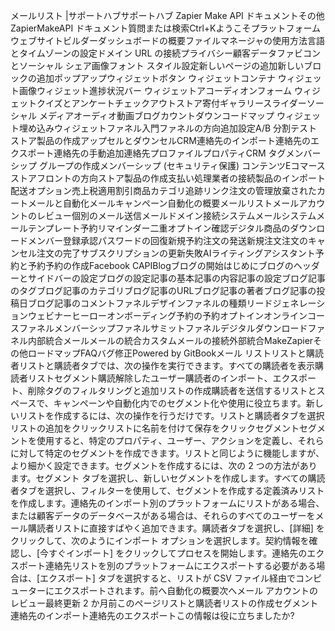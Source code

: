 メールリスト |サポートハブサポートハブ Zapier Make API ドキュメントその他ZapierMakeAPI ドキュメント質問または検索Ctrl+Kようこそプラットフォームウェブサイトビルダーダッシュボードの概要ファイルマネージャの使用方法言語とタイムゾーンの設定ドメイン URL の接続プライバシー顧客データファビコンとソーシャル シェア画像フォント スタイル設定新しいページの追加新しいブロックの追加ポップアップウィジェットボタン ウィジェットコンテナ ウィジェット画像ウィジェット進捗状況バー ウィジェットアコーディオンフォーム ウィジェットクイズとアンケートチェックアウトストア寄付ギャラリースライダーソーシャル メディアオーディオ動画ブログカウントダウンコードマップ ウィジェット埋め込みウィジェットファネル入門ファネルの方向追加設定A/B 分割テストストア製品の作成アップセルとダウンセルCRM連絡先のインポート連絡先のエクスポート連絡先の手動追加連絡先プロファイルプロパティCRM タグメンバーシップ グループの作成メンバーシップ (セキュリティ保護) コンテンツEコマースストアフロントの方向ストア製品の作成支払い処理業者の接続製品のインポート配送オプション売上税適用割引商品カテゴリ追跡リンク注文の管理放棄されたカートメールと自動化メールキャンペーン自動化の概要メールリストメールアカウントのレビュー個別のメール送信メールドメイン接続システムメールシステムメールテンプレート予約リマインダー二重オプトイン確認デジタル商品のダウンロードメンバー登録承認パスワードの回復新規予約注文の発送新規注文注文のキャンセル注文の完了サブスクリプションの更新失敗AIライティングアシスタント予約と予約予約の作成Facebook CAPIBlogブログの開始はじめにブログのヘッダーとサイドバーの設定ブログの設定記事の基本記事の内容記事の設定ブログ記事のタグブログ記事のカテゴリブログ記事のURLブログ記事の著者ブログ記事の投稿日ブログ記事のコメントファネルデザインファネルの種類リードジェネレーションウェビナーヒーローオンボーディング予約の予約オプトインオンラインコースファネルメンバーシップファネルサミットファネルデジタルダウンロードファネル内部統合メールメールの統合カスタムメールの接続外部統合MakeZapierその他ロードマップFAQバグ修正Powered by GitBookメール リストリストと購読者リストと購読者タブでは、次の操作を実行できます。すべての購読者を表示購読者リストセグメント購読解除したユーザー購読者のインポート、エクスポート、削除タグのフィルタリングと追加リストの作成購読者を送信するリストとスペースで、キャンペーンや自動化内でのセグメント化や使用に役立ちます。新しいリストを作成するには、次の操作を行うだけです。リストと購読者タブを選択リストの追加をクリックリストに名前を付けて保存をクリックセグメントセグメントを使用すると、特定のプロパティ、ユーザー、アクションを定義し、それらに対して特定のセグメントを作成できます。リストと同じように機能しますが、より細かく設定できます。セグメントを作成するには、次の 2 つの方法があります。セグメント タブを選択し、新しいセグメントを作成します。すべての購読者タブを選択し、フィルターを使用して、セグメントを作成する定義済みリストを作成します。連絡先のインポート別のプラットフォームにリストがある場合、または顧客データのデータベースがある場合は、それらのすべてのユーザーをメール購読者リストに直接すばやく追加できます。購読者タブを選択し、[詳細] をクリックして、次のようにインポート オプションを選択します。契約情報を確認し、[今すぐインポート] をクリックしてプロセスを開始します。連絡先のエクスポート連絡先リストを別のプラットフォームにエクスポートする必要がある場合は、[エクスポート] タブを選択すると、リストが CSV ファイル経由でコンピューターにエクスポートされます。前へ自動化の概要次へメール アカウントのレビュー最終更新 2 か月前このページリストと購読者リストの作成セグメント連絡先のインポート連絡先のエクスポートこの情報は役に立ちましたか?